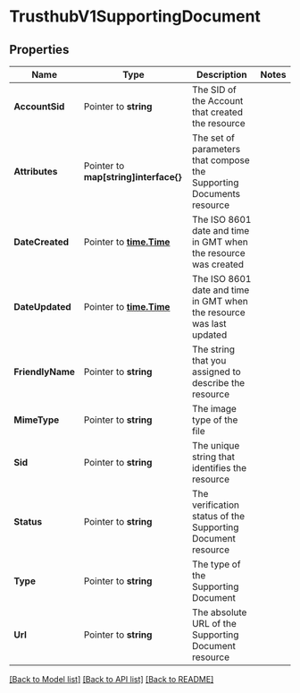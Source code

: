 # TrusthubV1SupportingDocument

## Properties

Name | Type | Description | Notes
------------ | ------------- | ------------- | -------------
**AccountSid** | Pointer to **string** | The SID of the Account that created the resource |
**Attributes** | Pointer to **map[string]interface{}** | The set of parameters that compose the Supporting Documents resource |
**DateCreated** | Pointer to [**time.Time**](time.Time.md) | The ISO 8601 date and time in GMT when the resource was created |
**DateUpdated** | Pointer to [**time.Time**](time.Time.md) | The ISO 8601 date and time in GMT when the resource was last updated |
**FriendlyName** | Pointer to **string** | The string that you assigned to describe the resource |
**MimeType** | Pointer to **string** | The image type of the file |
**Sid** | Pointer to **string** | The unique string that identifies the resource |
**Status** | Pointer to **string** | The verification status of the Supporting Document resource |
**Type** | Pointer to **string** | The type of the Supporting Document |
**Url** | Pointer to **string** | The absolute URL of the Supporting Document resource |

[[Back to Model list]](../README.md#documentation-for-models) [[Back to API list]](../README.md#documentation-for-api-endpoints) [[Back to README]](../README.md)


